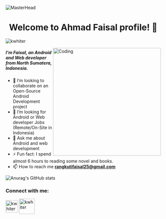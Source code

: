 ![MasterHead](https://github.com/kwhiter/kwhiter/blob/main/src/bg.png)
<h1 align="center">Welcome to Ahmad Faisal profile! 👋</h1>

<p align="left"> <img src="https://komarev.com/ghpvc/?username=kwhiter&label=Profile%20views&color=129e00&style=plastic" alt="kwhiter" /> </p>
<img align="right" alt="Coding" width="350" src="https://github.com/kwhiter/kwhiter/blob/main/src/code.png">

<h5>I'm Faisal, an Android and Web developer from North Sumatera, Indonesia.</h5>

- 👯 I’m looking to collaborate on an Open-Source Android Development project
- 💼 I’m looking for Android or Web developer Jobs (Remote/On-Site in Indonesia)
- 💬 Ask me about Android and web development 
- ⚡ Fun fact: I spend almost 6 hours to reading some novel and books.
- 📫 How to reach me **rangkutifaisal25@gmail.com**

<!-- <p><img align="left" src="https://github-readme-stats.vercel.app/api/top-langs?username=kwhiter&show_icons=true&locale=en&layout=compact" alt="alfiyansya" /></p> --> 

![Anurag's GitHub stats](https://github-readme-stats.vercel.app/api?username=kwhiter&show_icons=true&hide=issues,prs&cache_seconds=86400&theme=algolia)

<!-- [![Anurag's GitHub stats](https://github-readme-stats.vercel.app/api?username=kwhiter&show_icons=true&hide=issues,prs&cache_seconds=86400&theme=algolia)](https://github.com/anuraghazra/github-readme-stats) -->

<h3 align="left">Connect with me:</h3>
<p align="left">
<a href="https://www.linkedin.com/in/faisal-676072258/" target="blank"><img align="center" src="https://github.com/kwhiter/kwhiter/blob/main/src/in.png" alt="kwhiter" height="40" width="40" target="_blank" /></a>
<a href="https://www.instagram.com/heeisal/" target="blank"><img align="center" src="https://github.com/kwhiter/kwhiter/blob/main/src/ig.png" alt="kwhiter" height="50" width="50" target="_blank" /></a>
